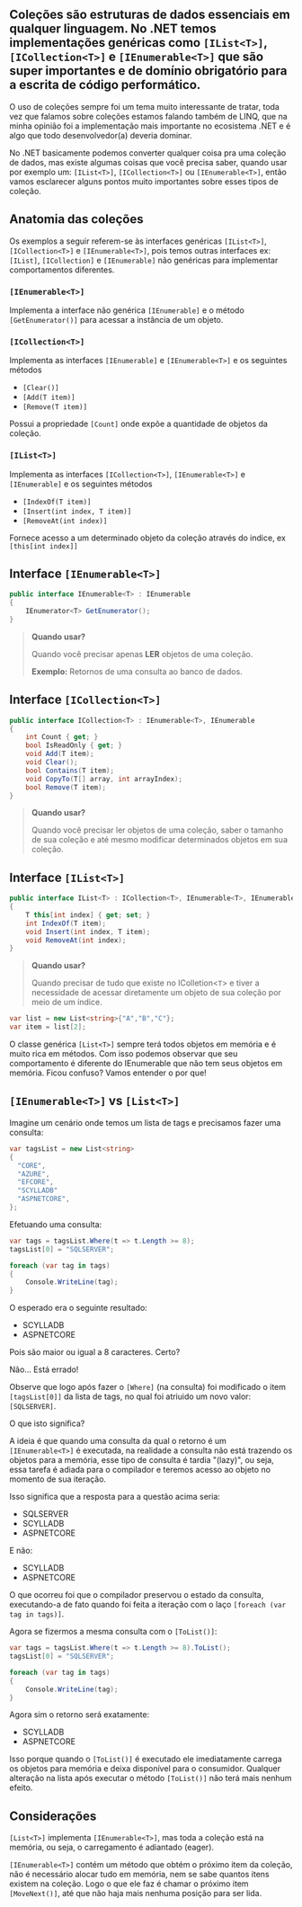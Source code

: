 ## Coleções são estruturas de dados essenciais em qualquer linguagem. No .NET temos implementações genéricas como `[IList<T>]`, `[ICollection<T>]` e `[IEnumerable<T>]` que são super importantes e de domínio obrigatório para a escrita de código performático.
  
O uso de coleções sempre foi um tema muito interessante de tratar, toda vez que falamos sobre coleções estamos falando também de LINQ, que na minha opinião foi a implementação
mais importante no ecosistema .NET e é algo que todo desenvolvedor(a) deveria dominar.
  
No .NET basicamente podemos converter qualquer coisa pra uma coleção de dados, mas existe algumas coisas que você precisa saber, quando usar por exemplo um: 
`[IList<T>]`, `[ICollection<T>]` ou `[IEnumerable<T>]`, então vamos esclarecer alguns pontos muito importantes sobre esses tipos de coleção.

## Anatomia das coleções

Os exemplos a seguir referem-se às interfaces genéricas `[IList<T>]`, `[ICollection<T>]` e `[IEnumerable<T>]`, pois temos outras interfaces ex: `[IList]`, `[ICollection]` e `[IEnumerable]` não genéricas para implementar comportamentos diferentes.

### `[IEnumerable<T>]`

Implementa a interface não genérica `[IEnumerable]` e o método `[GetEnumerator()]` para acessar a instância de um objeto.
  
### `[ICollection<T>]`
  
Implementa as interfaces `[IEnumerable]` e `[IEnumerable<T>]` e os seguintes métodos

- `[Clear()]`
- `[Add(T item)]`
- `[Remove(T item)]`

Possui a propriedade `[Count]` onde expõe a quantidade de objetos da coleção.
  
### `[IList<T>]`
  
Implementa as interfaces `[ICollection<T>]`, `[IEnumerable<T>]` e `[IEnumerable]` e os seguintes métodos

- `[IndexOf(T item)]`
- `[Insert(int index, T item)]`
- `[RemoveAt(int index)]`

Fornece acesso a um determinado objeto da coleção através do indice, ex `[this[int index]]`
  
  
## Interface `[IEnumerable<T>]`

```csharp
public interface IEnumerable<T> : IEnumerable
{
    IEnumerator<T> GetEnumerator();
}
```

> **Quando usar?**
> 
> Quando você precisar apenas **LER** objetos de uma coleção.
> 
> **Exemplo:**  Retornos de uma consulta ao banco de dados.

## Interface `[ICollection<T>]`

```csharp
public interface ICollection<T> : IEnumerable<T>, IEnumerable
{
    int Count { get; }
    bool IsReadOnly { get; }
    void Add(T item);
    void Clear();
    bool Contains(T item);
    void CopyTo(T[] array, int arrayIndex);
    bool Remove(T item);
}
```

> **Quando usar?**
> 
> Quando você precisar ler objetos de uma coleção, saber o tamanho de sua coleção e até mesmo modificar determinados objetos em sua coleção.

## Interface `[IList<T>]`

```csharp
public interface IList<T> : ICollection<T>, IEnumerable<T>, IEnumerable
{
    T this[int index] { get; set; }
    int IndexOf(T item);
    void Insert(int index, T item);
    void RemoveAt(int index);
}
```

> **Quando usar?**
> 
> Quando precisar de tudo que existe no IColletion<`T`> e tiver a necessidade de acessar diretamente um objeto de sua coleção por meio de um índice.

```csharp
var list = new List<string>{"A","B","C"};
var item = list[2];
```

O classe genérica `[List<T>]` sempre terá todos objetos em memória e é muito rica em métodos. Com isso podemos observar que seu comportamento é diferente do IEnumerable<T> que não tem seus objetos em memória. Ficou confuso? Vamos entender o por que!

## `[IEnumerable<T>]` vs `[List<T>]`

Imagine um cenário onde temos um lista de tags e precisamos fazer uma consulta:

```csharp  
var tagsList = new List<string>
{
  "CORE",
  "AZURE",
  "EFCORE",
  "SCYLLADB"
  "ASPNETCORE",
};  
```
Efetuando uma consulta:

```csharp
var tags = tagsList.Where(t => t.Length >= 8);
tagsList[0] = "SQLSERVER";

foreach (var tag in tags)
{
    Console.WriteLine(tag);
}
```
  
O esperado era o seguinte resultado:

- SCYLLADB
- ASPNETCORE
  
Pois são maior ou igual a 8 caracteres.
Certo?
  
Não... Está errado!  

Observe que logo após fazer o `[Where]` (na consulta) foi modificado o item `[tagsList[0]]` da lista de tags, no qual foi atriuido um novo valor: `[SQLSERVER]`.

O que isto significa?
  
A ideia é que quando uma consulta da qual o retorno é um `[IEnumerable<T>]` é executada, na realidade a consulta não está trazendo os objetos para a memória, esse tipo de consulta é tardia "(lazy)", ou seja, essa tarefa é adiada para o compilador e teremos acesso ao objeto no momento de sua iteração. 
  
Isso significa que a resposta para a questão acima seria:

- SQLSERVER
- SCYLLADB
- ASPNETCORE

E não:

- SCYLLADB
- ASPNETCORE

O que ocorreu foi que o compilador preservou o estado da consulta, executando-a de fato quando foi feita a iteração com o laço `[foreach (var tag in tags)]`.

Agora se fizermos a mesma consulta com o `[ToList()]`:

```csharp  
var tags = tagsList.Where(t => t.Length >= 8).ToList();
tagsList[0] = "SQLSERVER";

foreach (var tag in tags)
{
    Console.WriteLine(tag);
}
```  
  
Agora sim o retorno será exatamente:

- SCYLLADB
- ASPNETCORE
  
Isso porque quando o `[ToList()]` é executado ele imediatamente carrega os objetos para memória e deixa disponível para o consumidor. 
Qualquer alteração na lista após executar o método `[ToList()]` não terá mais nenhum efeito.

## Considerações

`[List<T>]` implementa `[IEnumerable<T>]`, mas toda a coleção está na memória, ou seja, o carregamento é adiantado (eager).
  
  
`[IEnumerable<T>]` contém um método que obtém o próximo item da coleção, não é necessário alocar tudo em memória, nem se sabe quantos itens existem na coleção.
Logo o que ele faz é chamar o próximo item `[MoveNext()]`, até que não haja mais nenhuma posição para ser lida.
